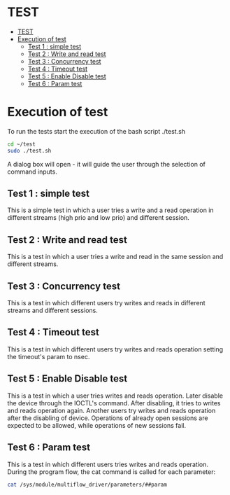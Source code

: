 
# TEST

- [TEST](#test)
- [Execution of test](#execution-of-test)
  - [Test 1 : simple test](#test-1--simple-test)
  - [Test 2 : Write and read test](#test-2--write-and-read-test)
  - [Test 3 : Concurrency test](#test-3--concurrency-test)
  - [Test 4 : Timeout test](#test-4--timeout-test)
  - [Test 5 : Enable Disable test](#test-5--enable-disable-test)
  - [Test 6 : Param test](#test-6--param-test)


# Execution of test

To run the tests start the execution of the bash script ./test.sh

```bash
cd ~/test
sudo ./test.sh
```
A dialog box will open - it  will guide the user through the selection of command inputs.

## Test 1 : simple test 
  This is a simple test in which a user tries a write and a read operation in different streams (high prio and low prio) and different session. 

## Test 2 : Write and read test 
  This is a test in which a user tries a write and read in the same session and different streams. 

## Test 3 : Concurrency test
  This is a test in which different users try writes and reads in different streams and different sessions. 

## Test 4 : Timeout test
This is a test in which different users try writes and reads operation setting the timeout's param to nsec. 

## Test 5 : Enable Disable test
This is a test in which a user tries writes and reads operation. Later disable the device through the IOCTL's command.  After disabling, it tries to writes and reads operation again. Another users try writes and reads operation after the disabling of device. Operations of already open sessions are expected to be allowed, while operations of new sessions fail.
## Test 6 : Param test 
This is a test in which different users tries writes and reads operation. During the program flow, the cat command is called for each parameter:  

```bash
cat /sys/module/multiflow_driver/parameters/##param 
```